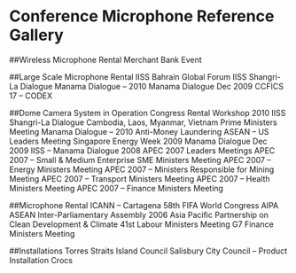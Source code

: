 Conference Microphone Reference Gallery
=======================================

##Wireless Microphone Rental
Merchant Bank Event

##Large Scale Microphone Rental
IISS Bahrain Global Forum
IISS Shangri-La Dialogue
Manama Dialogue – 2010
Manama Dialogue Dec 2009
CCFICS 17 – CODEX


##Dome Camera System in Operation
Congress Rental Workshop 2010
IISS Shangri-La Dialogue
Cambodia, Laos, Myanmar, Vietnam Prime Ministers Meeting
Manama Dialogue – 2010
Anti-Money Laundering
ASEAN – US Leaders Meeting
Singapore Energy Week 2009
Manama Dialogue Dec 2009
IISS – Manama Dialogue 2008
APEC 2007 Leaders Meetings
APEC 2007 – Small &amp; Medium Enterprise SME Ministers Meeting
APEC 2007 – Energy Ministers Meeting
APEC 2007 – Ministers Responsible for Mining Meeting
APEC 2007 – Transport Ministers Meeting
APEC 2007 – Health Ministers Meeting
APEC 2007 – Finance Ministers Meeting


##Microphone Rental
ICANN – Cartagena
58th FIFA World Congress
AIPA ASEAN Inter-Parliamentary Assembly
2006 Asia Pacific Partnership on Clean Development &amp; Climate
41st Labour Ministers Meeting
G7 Finance Ministers Meeting


##Installations
Torres Straits Island Council
Salisbury City Council – Product Installation
Crocs